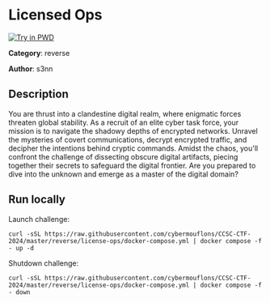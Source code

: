# Licensed Ops

[![Try in PWD](https://raw.githubusercontent.com/play-with-docker/stacks/master/assets/images/button.png)](https://labs.play-with-docker.com/?stack=https://raw.githubusercontent.com/cybermouflons/CCSC-CTF-2024/master/reverse/license-ops/docker-compose.yml)


**Category**: reverse

**Author**: s3nn

## Description

You are thrust into a clandestine digital realm, where enigmatic forces threaten global stability. As a recruit of an elite cyber task force, your mission is to navigate the shadowy depths of encrypted networks. Unravel the mysteries of covert communications, decrypt encrypted traffic, and decipher the intentions behind cryptic commands. Amidst the chaos, you'll confront the challenge of dissecting obscure digital artifacts, piecing together their secrets to safeguard the digital frontier. Are you prepared to dive into the unknown and emerge as a master of the digital domain?



## Run locally

Launch challenge:
```
curl -sSL https://raw.githubusercontent.com/cybermouflons/CCSC-CTF-2024/master/reverse/license-ops/docker-compose.yml | docker compose -f - up -d
```

Shutdown challenge:
```
curl -sSL https://raw.githubusercontent.com/cybermouflons/CCSC-CTF-2024/master/reverse/license-ops/docker-compose.yml | docker compose -f - down
```
